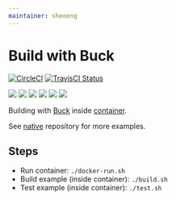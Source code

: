 ```yaml
---
maintainer: sheeeng
---
```


# Build with Buck

[![CircleCI](https://circleci.com/gh/Praqma/native-example-buck.png?style=shield&circle-token=df3dc5f6efbc2a267f7805f05a5e91d2878be9fd)](https://circleci.com/gh/Praqma/native-example-buck)
[![TravisCI Status](https://travis-ci.org/Praqma/native-example-buck.svg?branch=master)](https://travis-ci.org/Praqma/native-example-buck)

![](https://img.shields.io/github/stars/praqma/native-example-buck.svg)
![](https://img.shields.io/github/forks/praqma/native-example-buck.svg)
![](https://img.shields.io/github/watchers/praqma/native-example-buck.svg)
![](https://img.shields.io/github/tag/praqma/native-example-buck.svg)
![](https://img.shields.io/github/release/praqma/native-example-buck.svg)
![](https://img.shields.io/github/issues/praqma/native-example-buck.svg)

Building with [Buck](https://buckbuild.com) inside [container](https://hub.docker.com/r/praqma/native-buck/).

See [native](https://github.com/Praqma/native) repository for more examples.

## Steps

* Run container: `./docker-run.sh`
* Build example (inside container): `./build.sh`
* Test example (inside container): `./test.sh`
